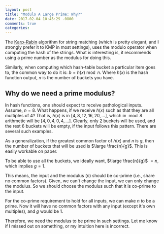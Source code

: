 ```yaml
---
layout: post
title: "Modulo A Large Prime: Why?"
date: 2017-02-04 10:45:29 -0800
comments: true
categories:
---
```

The <a href="https://en.wikipedia.org/wiki/Rabin%E2%80%93Karp_algorithm" target="_blank">Karp-Rabin</a> algorithm for string matching (which is pretty elegant, and I strongly prefer it to KMP in most settings), uses the modulo operator when computing the hash of the strings. What is interesting is, it recommends using a prime number as the modulus for doing this.

Similarly, when computing which hash-table bucket a particular item goes to, the common way to do it is: $b = h(x)\bmod n$. Where $h(x)$ is the hash function output, $n$ is the number of buckets you have.

## Why do we need a prime modulus?
In hash functions, one should expect to receive pathological inputs. Assume, $n = 8$. What happens, if we receive $h(x)$ such as that they are all multiples of $4$? That is, $h(x)$ is in $[4, 8, 12, 16, 20, ...]$, which in $\bmod 8$ arithmetic will be $[4, 0, 4, 0, 4, ...]$. Clearly, only 2 buckets will be used, and the rest 6 buckets will be empty, if the input follows this pattern. There are several such examples.

As a generalization, if the greatest common factor of $h(x)$ and $n$ is $g$, then the number of buckets that will be used is $\large \frac{n}{g}$. This is easily workable on paper.

To be able to use all the buckets, we ideally want, $\large \frac{n}{g}$ $= n$, which implies $g = 1$.

This means, the input and the modulus ($n$) should be co-prime (i.e., share no common factors). Given, we can't change the input, we can only change the modulus. So we should choose the modulus such that it is co-prime to the input.

For the co-prime requirement to hold for all inputs, we can make $n$ to be a prime. Now it will have no common factors with any input (except it's own multiples), and $g$ would be 1.

Therefore, we need the modulus to be prime in such settings. Let me know if I missed out on something, or my intuition here is incorrect.
